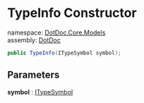 ﻿# TypeInfo Constructor

namespace: [DotDoc\.Core\.Models](../../DotDoc.Core.Models.md)<br />
assembly: [DotDoc](../../../DotDoc.md)



```csharp
public TypeInfo(ITypeSymbol symbol);
```

## Parameters

__symbol__ : [ITypeSymbol](https://docs.microsoft.com/dotnet/api/Microsoft.CodeAnalysis.ITypeSymbol)



